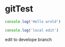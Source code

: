 # gitTest

```javascript
console.log('Hello wrold')
```

```javascript
console.log('local edit')
```

edit to develope branch